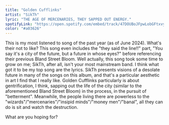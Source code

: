 ```yaml
---
title: "Golden Cufflinks"
artist: "SikTh"
lyric: "THE AGE OF MERCENARIES, THEY SAPPED OUT ENERGY."
spotifyLink: "https://open.spotify.com/embed/track/47DOUBoJFpwLobGFtxvys0"
color: "#a03626"
---
```


This is my most listened to song of the past year (as of June 2024). What's their not to like? This song even includes the "they said the line!!" part, "You say it's a city of the future, but a future in whose eyes?" before referencing their previous Bland Street Bloom. Well actually, this song took some time to grow on me; SikTh, after all, isn't your most mainstream band. I think what got it to be my top song are the lyrics. SikTh presents visions of a desolate future in many of the songs on this album, and that's a particular aesthetic in art I find that I really like. Golden Cufflinks particularly is about gentrification, I think, sapping out the life of the city (similar to the aforementioned Bland Street Bloom) in the process, in the pursuit of "betterment". Meanwhile, the people living there are powerless to the "wizards"/"mercenaries"/"insipid minds"/"money men"/"banal", all they can do is sit and watch the destruction.

What are you hoping for?
